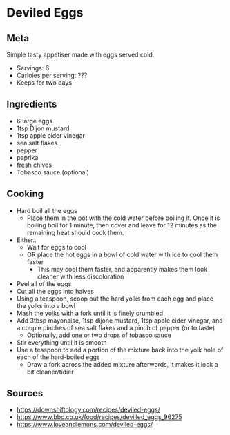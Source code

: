 # Deviled Eggs

## Meta

Simple tasty appetiser made with eggs served cold. 

* Servings: 6
* Carloies per serving: ???
* Keeps for two days

## Ingredients

* 6 large eggs
* 1tsp Dijon mustard
* 1tsp apple cider vinegar
* sea salt flakes
* pepper
* paprika
* fresh chives
* Tobasco sauce (optional)

## Cooking

* Hard boil all the eggs
  * Place them in the pot with the cold water before boiling it. Once it is boiling boil for 1 minute, then cover and leave for 12 minutes as the remaining heat should cook them.
* Either..
  * Wait for eggs to cool
  * OR place the hot eggs in a bowl of cold water with ice to cool them faster
    * This may cool them faster, and apparently makes them look cleaner with less discoloration
* Peel all of the eggs
* Cut all the eggs into halves
* Using a teaspoon, scoop out the hard yolks from each egg and place the yolks into a bowl
* Mash the yolks with a fork until it is finely crumbled
* Add 3tbsp mayonaise, 1tsp dijone mustard, 1tsp apple cider vinegar, and a couple pinches of sea salt flakes and a pinch of pepper (or to taste)
  * Optionally, add one or two drops of tobasco sauce
* Stir everything until it is smooth
* Use a teaspoon to add a portion of the mixture back into the yolk hole of each of the hard-boiled eggs
  * Draw a fork across the added mixture afterwards, it makes it look a bit cleaner/tidier

## Sources

* https://downshiftology.com/recipes/deviled-eggs/
* https://www.bbc.co.uk/food/recipes/devilled_eggs_96275
* https://www.loveandlemons.com/deviled-eggs/